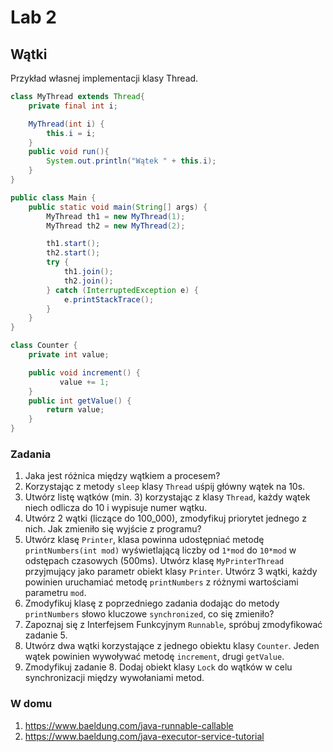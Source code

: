 # Lab 2
## Wątki 

Przykład własnej implementacji klasy Thread.
```java
class MyThread extends Thread{
    private final int i;

    MyThread(int i) {
        this.i = i;
    }
    public void run(){
        System.out.println("Wątek " + this.i);
    }
}

public class Main {
    public static void main(String[] args) {
        MyThread th1 = new MyThread(1);
        MyThread th2 = new MyThread(2);

        th1.start();
        th2.start();
        try {
            th1.join();
            th2.join();
        } catch (InterruptedException e) {
            e.printStackTrace();
        }
    }
}

```

```java
class Counter {
    private int value;

    public void increment() {
           value += 1;
    }
    public int getValue() {
        return value;
    }
}
```


### Zadania
1. Jaka jest różnica między wątkiem a procesem?
2. Korzystając z metody `sleep` klasy `Thread` uśpij główny wątek na 10s.
3. Utwórz listę wątków (min. 3) korzystając z klasy `Thread`, każdy wątek niech odlicza do 10 i wypisuje numer wątku.
4. Utwórz 2 wątki (liczące do 100_000), zmodyfikuj priorytet jednego z nich. Jak zmieniło się wyjście z programu?
5. Utwórz klasę `Printer`, klasa powinna udostępniać metodę `printNumbers(int mod)` wyświetlającą liczby od `1*mod` do `10*mod` w odstępach czasowych (500ms). Utwórz klasę `MyPrinterThread` przyjmujący jako parametr obiekt klasy `Printer`. Utwórz 3 wątki, każdy powinien uruchamiać metodę `printNumbers` z różnymi wartościami parametru `mod`. 
6. Zmodyfikuj klasę z poprzedniego zadania dodając do metody `printNumbers` słowo kluczowe `synchronized`, co się zmieniło?
7. Zapoznaj się z Interfejsem Funkcyjnym `Runnable`, spróbuj zmodyfikować zadanie 5.
8. Utwórz dwa wątki korzystające z jednego obiektu klasy `Counter`. Jeden wątek powinien wywoływać metodę `increment`, drugi `getValue`. 
9. Zmodyfikuj zadanie 8. Dodaj obiekt klasy `Lock` do wątków w celu synchronizacji między wywołaniami metod.

### W domu
1. https://www.baeldung.com/java-runnable-callable
2. https://www.baeldung.com/java-executor-service-tutorial
